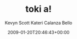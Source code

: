 ---
title: 'toki a!'
posts: 1
hash: 'lB93N7B4'
author: 'Kevyn Scott Kateri Calanza Bello'
date: 2009-01-20T20:46:43+00:00
sources:
  - https://tokipona.yahoogroups.narkive.com/lB93N7B4
---